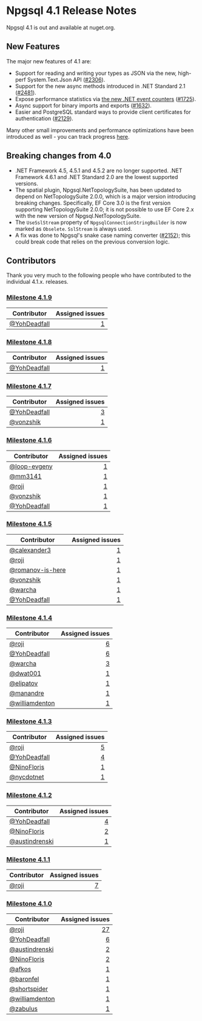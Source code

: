 # Npgsql 4.1 Release Notes

Npgsql 4.1 is out and available at nuget.org.

## New Features

The major new features of 4.1 are:

* Support for reading and writing your types as JSON via the new, high-perf System.Text.Json API ([#2306](https://github.com/npgsql/npgsql/issues/2306)).
* Support for the new async methods introduced in .NET Standard 2.1 ([#2481](https://github.com/npgsql/npgsql/issues/2481)).
* Expose performance statistics via [the new .NET event counters](https://devblogs.microsoft.com/dotnet/introducing-diagnostics-improvements-in-net-core-3-0/) ([#1725](https://github.com/npgsql/npgsql/issues/1725)).
* Async support for binary imports and exports ([#1632](https://github.com/npgsql/npgsql/issues/1632)).
* Easier and PostgreSQL standard ways to provide client certificates for authentication ([#2129](https://github.com/npgsql/npgsql/issues/2129)).

Many other small improvements and performance optimizations have been introduced as well - you can track progress [here](https://github.com/npgsql/npgsql/issues?utf8=%E2%9C%93&q=milestone%3A4.1.0).

## Breaking changes from 4.0

* .NET Framework 4.5, 4.5.1 and 4.5.2 are no longer supported. .NET Framework 4.6.1 and .NET Standard 2.0 are the lowest supported versions.
* The spatial plugin, Npgsql.NetTopologySuite, has been updated to depend on NetTopologySuite 2.0.0, which is a major version introducing breaking changes. Specifically, EF Core 3.0 is the first version supporting NetTopologySuite 2.0.0; it is not possible to use EF Core 2.x with the new version of Npgsql.NetTopologySuite.
* The `UseSslStream` property of `NpgsqlConnectionStringBuilder` is now marked as `Obselete`. `SslStream` is always used.
* A fix was done to Npgsql's snake case naming converter ([#2152](https://github.com/npgsql/npgsql/issues/2152)); this could break code that relies on the previous conversion logic.

## Contributors

Thank you very much to the following people who have contributed to the individual 4.1.x. releases.

### [Milestone 4.1.9](https://github.com/Npgsql/Npgsql/issues?q=is%3Aissue+milestone%3A4.1.9)

| Contributor                                    | Assigned issues
| ---------------------------------------------- | ---------------:|
| [@YohDeadfall](https://github.com/YohDeadfall) | [1](https://github.com/Npgsql/Npgsql/issues?q=is%3Aissue+milestone%3A4.1.9+is%3Aclosed+assignee%3AYohDeadfall)

### [Milestone 4.1.8](https://github.com/Npgsql/Npgsql/issues?q=is%3Aissue+milestone%3A4.1.8)

| Contributor                                    | Assigned issues
| ---------------------------------------------- | ---------------:|
| [@YohDeadfall](https://github.com/YohDeadfall) | [1](https://github.com/Npgsql/Npgsql/issues?q=is%3Aissue+milestone%3A4.1.8+is%3Aclosed+assignee%3AYohDeadfall)

### [Milestone 4.1.7](https://github.com/Npgsql/Npgsql/issues?q=is%3Aissue+milestone%3A4.1.7)

| Contributor                                    | Assigned issues
| ---------------------------------------------- | ---------------:|
| [@YohDeadfall](https://github.com/YohDeadfall) | [3](https://github.com/Npgsql/Npgsql/issues?q=is%3Aissue+milestone%3A4.1.7+is%3Aclosed+assignee%3AYohDeadfall)
| [@vonzshik](https://github.com/vonzshik)       | [1](https://github.com/Npgsql/Npgsql/issues?q=is%3Aissue+milestone%3A4.1.7+is%3Aclosed+assignee%3Avonzshik)

### [Milestone 4.1.6](https://github.com/Npgsql/Npgsql/issues?q=is%3Aissue+milestone%3A4.1.6)

| Contributor                                    | Assigned issues
| ---------------------------------------------- | ---------------:|
| [@loop-evgeny](https://github.com/loop-evgeny) | [1](https://github.com/Npgsql/Npgsql/issues?q=is%3Aissue+milestone%3A4.1.6+is%3Aclosed+assignee%3Aloop-evgeny)
| [@mm3141](https://github.com/mm3141)           | [1](https://github.com/Npgsql/Npgsql/issues?q=is%3Aissue+milestone%3A4.1.6+is%3Aclosed+assignee%3Amm3141)
| [@roji](https://github.com/roji)               | [1](https://github.com/Npgsql/Npgsql/issues?q=is%3Aissue+milestone%3A4.1.6+is%3Aclosed+assignee%3Aroji)
| [@vonzshik](https://github.com/vonzshik)       | [1](https://github.com/Npgsql/Npgsql/issues?q=is%3Aissue+milestone%3A4.1.6+is%3Aclosed+assignee%3Avonzshik)
| [@YohDeadfall](https://github.com/YohDeadfall) | [1](https://github.com/Npgsql/Npgsql/issues?q=is%3Aissue+milestone%3A4.1.6+is%3Aclosed+assignee%3AYohDeadfall)

### [Milestone 4.1.5](https://github.com/Npgsql/Npgsql/issues?q=is%3Aissue+milestone%3A4.1.5)

Contributor                                            | Assigned issues
------------------------------------------------------ |----------------:|
[@calexander3](https://github.com/calexander3)         | [1](https://github.com/npgsql/npgsql/issues?q=is%3Aissue+milestone%3A4.1.5+is%3Aclosed+assignee%3Acalexander3)
[@roji](https://github.com/roji)                       | [1](https://github.com/npgsql/npgsql/issues?q=is%3Aissue+milestone%3A4.1.5+is%3Aclosed+assignee%3Aroji)
[@romanov-is-here](https://github.com/romanov-is-here) | [1](https://github.com/npgsql/npgsql/issues?q=is%3Aissue+milestone%3A4.1.5+is%3Aclosed+assignee%3Aromanov-is-here)
[@vonzshik](https://github.com/vonzshik)               | [1](https://github.com/npgsql/npgsql/issues?q=is%3Aissue+milestone%3A4.1.5+is%3Aclosed+assignee%3Avonzshik)
[@warcha](https://github.com/warcha)                   | [1](https://github.com/npgsql/npgsql/issues?q=is%3Aissue+milestone%3A4.1.5+is%3Aclosed+assignee%3Awarcha)
[@YohDeadfall](https://github.com/YohDeadfall)         | [1](https://github.com/npgsql/npgsql/issues?q=is%3Aissue+milestone%3A4.1.5+is%3Aclosed+assignee%3AYohDeadfall)

### [Milestone 4.1.4](https://github.com/npgsql/npgsql/issues?q=is%3Aissue+milestone%3A4.1.4)

Contributor                                         | Assigned issues
--------------------------------------------------- | ----------------:|
[@roji](https://github.com/roji)                    | [6](https://github.com/npgsql/npgsql/issues?q=is%3Aissue+milestone%3A4.1.4+is%3Aclosed+assignee%3Aroji)
[@YohDeadfall](https://github.com/YohDeadfall)      | [6](https://github.com/npgsql/npgsql/issues?q=is%3Aissue+milestone%3A4.1.4+is%3Aclosed+assignee%3AYohDeadfall)
[@warcha](https://github.com/warcha)                | [3](https://github.com/npgsql/npgsql/issues?q=is%3Aissue+milestone%3A4.1.4+is%3Aclosed+assignee%3Awarcha)
[@dwat001](https://github.com/dwat001)              | [1](https://github.com/npgsql/npgsql/issues?q=is%3Aissue+milestone%3A4.1.4+is%3Aclosed+assignee%3Adwat001)
[@elipatov](https://github.com/elipatov)            | [1](https://github.com/npgsql/npgsql/issues?q=is%3Aissue+milestone%3A4.1.4+is%3Aclosed+assignee%3Aelipatov)
[@manandre](https://github.com/manandre)            | [1](https://github.com/npgsql/npgsql/issues?q=is%3Aissue+milestone%3A4.1.4+is%3Aclosed+assignee%3Amanandre)
[@williamdenton](https://github.com/williamdenton)  | [1](https://github.com/npgsql/npgsql/issues?q=is%3Aissue+milestone%3A4.1.4+is%3Aclosed+assignee%3Awilliamdenton)

### [Milestone 4.1.3](https://github.com/npgsql/npgsql/issues?q=is%3Aissue+milestone%3A4.1.3)

Contributor                                         | Assigned issues
--------------------------------------------------- | ----------------:|
[@roji](https://github.com/roji)                    | [5](https://github.com/npgsql/npgsql/issues?q=is%3Aissue+milestone%3A4.1.3+is%3Aclosed+assignee%3Aroji)
[@YohDeadfall](https://github.com/YohDeadfall)      | [4](https://github.com/npgsql/npgsql/issues?q=is%3Aissue+milestone%3A4.1.3+is%3Aclosed+assignee%3AYohDeadfall)
[@NinoFloris](https://github.com/NinoFloris)        | [1](https://github.com/npgsql/npgsql/issues?q=is%3Aissue+milestone%3A4.1.3+is%3Aclosed+assignee%3ANinoFloris)
[@nycdotnet](https://github.com/nycdotnet)          | [1](https://github.com/npgsql/npgsql/issues?q=is%3Aissue+milestone%3A4.1.3+is%3Aclosed+assignee%3Anycdotnet)

### [Milestone 4.1.2](https://github.com/npgsql/npgsql/issues?q=is%3Aissue+milestone%3A4.1.2)

Contributor                                         | Assigned issues
--------------------------------------------------- | ----------------:|
[@YohDeadfall](https://github.com/YohDeadfall)      | [4](https://github.com/npgsql/npgsql/issues?q=is%3Aissue+milestone%3A4.1.2+is%3Aclosed+assignee%3AYohDeadfall)
[@NinoFloris](https://github.com/NinoFloris)        | [2](https://github.com/npgsql/npgsql/issues?q=is%3Aissue+milestone%3A4.1.2+is%3Aclosed+assignee%3ANinoFloris)
[@austindrenski](https://github.com/austindrenski)  | [1](https://github.com/npgsql/npgsql/issues?q=is%3Aissue+milestone%3A4.1.2+is%3Aclosed+assignee%3Aaustindrenski)

### [Milestone 4.1.1](https://github.com/npgsql/npgsql/issues?q=is%3Aissue+milestone%3A4.1.1)

Contributor                                         | Assigned issues
--------------------------------------------------- | ----------------:|
[@roji](https://github.com/roji)                    | [7](https://github.com/npgsql/npgsql/issues?q=is%3Aissue+milestone%3A4.1.1+is%3Aclosed+assignee%3Aroji)

### [Milestone 4.1.0](https://github.com/npgsql/npgsql/issues?q=is%3Aissue+milestone%3A4.1.0)

Contributor                                         | Assigned issues
--------------------------------------------------- | ----------------:|
[@roji](https://github.com/roji)                    | [27](https://github.com/npgsql/npgsql/issues?q=is%3Aissue+milestone%3A4.1.0+is%3Aclosed+assignee%3Aroji)
[@YohDeadfall](https://github.com/YohDeadfall)      | [6](https://github.com/npgsql/npgsql/issues?q=is%3Aissue+milestone%3A4.1.0+is%3Aclosed+assignee%3AYohDeadfall)
[@austindrenski](https://github.com/austindrenski)  | [2](https://github.com/npgsql/npgsql/issues?q=is%3Aissue+milestone%3A4.1.0+is%3Aclosed+assignee%3Aaustindrenski)
[@NinoFloris](https://github.com/NinoFloris)        | [2](https://github.com/npgsql/npgsql/issues?q=is%3Aissue+milestone%3A4.1.0+is%3Aclosed+assignee%3ANinoFloris)
[@afkos](https://github.com/afkos)                  | [1](https://github.com/npgsql/npgsql/issues?q=is%3Aissue+milestone%3A4.1.0+is%3Aclosed+assignee%3Aafkos)
[@baronfel](https://github.com/baronfel)            | [1](https://github.com/npgsql/npgsql/issues?q=is%3Aissue+milestone%3A4.1.0+is%3Aclosed+assignee%3Abaronfel)
[@shortspider](https://github.com/shortspider)      | [1](https://github.com/npgsql/npgsql/issues?q=is%3Aissue+milestone%3A4.1.0+is%3Aclosed+assignee%3Ashortspider)
[@williamdenton](https://github.com/williamdenton)  | [1](https://github.com/npgsql/npgsql/issues?q=is%3Aissue+milestone%3A4.1.0+is%3Aclosed+assignee%3Awilliamdenton)
[@zabulus](https://github.com/zabulus)              | [1](https://github.com/npgsql/npgsql/issues?q=is%3Aissue+milestone%3A4.1.0+is%3Aclosed+assignee%3Azabulus)
